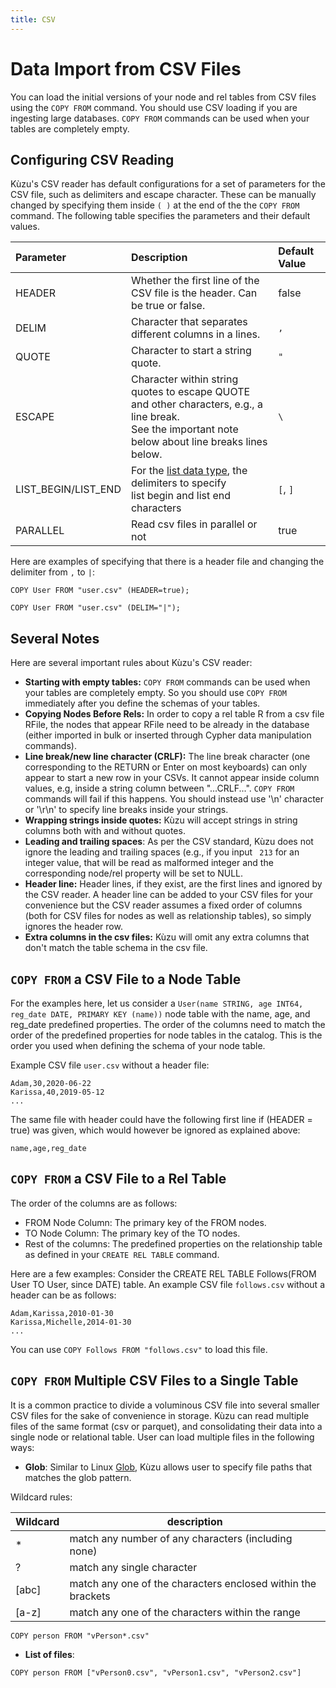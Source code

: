 ```yaml
---
title: CSV
---
```


# Data Import from CSV Files
You can load the initial versions of your node and rel tables from CSV files 
using the `COPY FROM` command. You should use CSV loading if you are ingesting large databases. 
`COPY FROM` commands can be used when your tables are completely empty. 

## Configuring CSV Reading
Kùzu's CSV reader has default configurations for a set of parameters for the CSV file, such as delimiters 
and escape character. These can be manually changed by specifying them inside `( )` at the end of the
the `COPY FROM` command. The following table specifies the parameters and their default values.

| Parameter | Description | Default Value |
|:-----|:-----|:-----|
| HEADER | Whether the first line of the CSV file is the header. Can be true or false. | false |
| DELIM | Character that separates different columns in a lines. | `,`|
| QUOTE | Character to start a string quote. | `"` |
| ESCAPE | Character within string quotes to escape QUOTE and other characters, e.g., a line break. <br/> See the important note below about line breaks lines below.| `\` |
| LIST_BEGIN/LIST_END | For the [list data type](../cypher/data-types/list.md), the delimiters to specify <br/> list begin and list end characters | `[`, `]`|
| PARALLEL | Read csv files in parallel or not | true |

Here are examples of specifying that there is a header file and changing the delimiter from `,` to `|`:
```
COPY User FROM "user.csv" (HEADER=true);

COPY User FROM "user.csv" (DELIM="|");
```

## Several Notes
Here are several important rules about Kùzu's CSV reader: 
- **Starting with empty tables:** `COPY FROM` commands can be used when your tables are completely empty. So you should 
use `COPY FROM` immediately after you define the schemas of your tables. 
- **Copying Nodes Before Rels:** In order to copy a rel table R from a csv file RFile, the nodes that appear RFile need to be 
already in the database (either imported in bulk or inserted through Cypher data manipulation commands).
- **Line break/new line character (CRLF):** The line break character (one corresponding to the RETURN or Enter on most keyboards) can 
only appear to start a new row in your CSVs. It cannot appear inside column values, e.g, inside a string column between "...CRLF...". 
`COPY FROM` commands will fail if this happens. You should instead use '\n' character or '\r\n' to specify line breaks inside your strings.
- **Wrapping strings inside quotes:** Kùzu will accept strings in string columns both with and without quotes. 
- **Leading and trailing spaces**: As per the CSV standard, Kùzu does not ignore the leading and trailing spaces (e.g., if you input ` 213` for 
  an integer value, that will be read as malformed integer and the corresponding node/rel property will be set to NULL.
- **Header line:** Header lines, if they exist, are the first lines and ignored by the CSV reader. A header line can be added to your 
   CSV files for your convenience but the CSV reader assumes a fixed order of columns (both for CSV files for nodes as well as relationship 
   tables), so simply ignores the header row.
- **Extra columns in the csv files:** Kùzu will omit any extra columns that don't match the table schema in the csv file.
  
## `COPY FROM` a CSV File to a Node Table 
For the examples here, let us consider a `User(name STRING, age INT64, reg_date DATE, PRIMARY KEY (name))` 
node table with the name, age, and reg_date predefined properties. The order of the columns need to 
match the order of the predefined properties for node tables in the catalog. This is the order you used 
when defining the schema of your node table. 

Example CSV file `user.csv` without a header file:
```
Adam,30,2020-06-22
Karissa,40,2019-05-12
...
```
The same file with header could have the following first line if (HEADER = true) was given, which would however be ignored as explained above:
```
name,age,reg_date
```
## `COPY FROM` a CSV File to a Rel Table

The order of the columns are as follows:
  - FROM Node Column: The primary key of the FROM nodes.
  - TO Node Column: The primary key of the TO nodes.
  - Rest of the columns: The predefined properties on the relationship table as defined in your `CREATE REL TABLE` command. 

Here are a few examples:
Consider the CREATE REL TABLE Follows(FROM User TO User, since DATE) table. An example CSV file `follows.csv` without a header 
can be as follows:
```
Adam,Karissa,2010-01-30
Karissa,Michelle,2014-01-30
...
```
You can use `COPY Follows FROM "follows.csv"` to load this file.

## `COPY FROM` Multiple CSV Files to a Single Table
It is a common practice to divide a voluminous CSV file into several smaller CSV files for the sake of convenience in storage. Kùzu can read multiple files of the same format (csv or parquet), and consolidating their data into a single node or relational table. User can load multiple files in the following ways:

- **Glob**: Similar to Linux [Glob](https://man7.org/linux/man-pages/man7/glob.7.html), Kùzu allows user to specify file paths that matches the glob pattern.

Wildcard rules:

| Wildcard | description |
| ----------- | ----------- |
| * | match any number of any characters (including none) |
| ?	| match any single character |
| [abc] | match any one of the characters enclosed within the brackets |
| [a-z] | match any one of the characters within the range |

```
COPY person FROM "vPerson*.csv"
```

- **List of files**:

```
COPY person FROM ["vPerson0.csv", "vPerson1.csv", "vPerson2.csv"]
```
